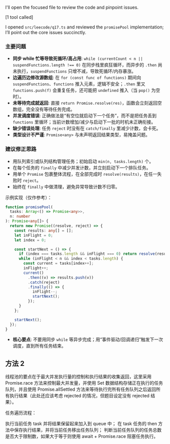 I'll open the focused file to review the code and pinpoint issues.

[1 tool called]

I opened `src/leecode/q17.ts` and reviewed the `promisePool` implementation; I’ll point out the core issues succinctly.

### 主要问题

- **同步 while 忙等导致死循环/高占用**: `while (currentCount < n || suspendFunctions.length !== 0)` 在同步栈里疯狂循环，而异步的 `.then` 尚未执行，`suspendFunctions` 只增不减，导致死循环/内存暴涨。
- **边遍历边修改源数组**: 在 `for (const func of functions)` 期间向 `suspendFunctions`、`functions` 推入元素，逻辑不安全；`.then` 里又 `functions.push(f)` 会重复任务，还可能把 `undefined` 推入（当 `pop()` 为空时）。
- **未等待完成就返回**: 直接 `return Promise.resolve(res)`，函数会立刻返回空数组，完全没有等待任务完成。
- **并发调度错误**: 正确做法是“有空位就启动下一个任务”，而不是把任务丢到 `functions` 里循环；当前计数增加/减少与启动下一批的时机未正确衔接。
- **缺少错误处理**: 任务 `reject` 时没有在 `catch/finally` 里减少计数，会卡死。
- **类型设计不严谨**: `Promise<any>` 与未声明返回结果类型，易掩盖问题。

### 建议修正思路

- 用队列索引或队列结构管理任务；初始启动 `min(n, tasks.length)` 个。
- 在每个任务的 `finally` 中减少并发计数，并立刻启动下一个排队任务。
- 用单个 `Promise` 包裹整体流程，在全部完成时 `resolve(results)`，在任一失败时 `reject`。
- 始终在 `finally` 中做清理，避免异常导致计数不归零。

示例实现（仅作参考）：

```ts
function promisePool(
  tasks: Array<() => Promise<any>>,
  n: number
): Promise<any[]> {
  return new Promise((resolve, reject) => {
    const results: any[] = [];
    let inFlight = 0;
    let index = 0;

    const startNext = () => {
      if (index === tasks.length && inFlight === 0) return resolve(results);
      while (inFlight < n && index < tasks.length) {
        const current = tasks[index++];
        inFlight++;
        current()
          .then((v) => results.push(v))
          .catch(reject)
          .finally(() => {
            inFlight--;
            startNext();
          });
      }
    };

    startNext();
  });
}
```

- **核心要点**: 不要用同步 `while` 等异步完成；用“事件驱动/回调递归”触发下一次调度，直到所有任务结束。

## 方法 2

线程池的要点在于最大并发执行量的控制和执行结果的收集返回，这里采用 Promise.race 方法来控制最大并发量，并使用 Set 数据结构存储正在执行的任务队列，并且使用 Promise.allSettled 方法来等待执行完所有任务队列之后返回所有执行结果（此处还应该考虑 rejected 的情况，但题目设定没有 rejected 结果）。

任务遍历流程：

执行当前任务 task 并将结果保留起来加入到 queue 中；
在 task 任务的 then 方法中保存执行结果，并将当前任务移出任务队列；
判断当前任务队列的任务总数是否大于限制数，如果大于等于则使用 await + Promise.race 阻塞任务执行。
